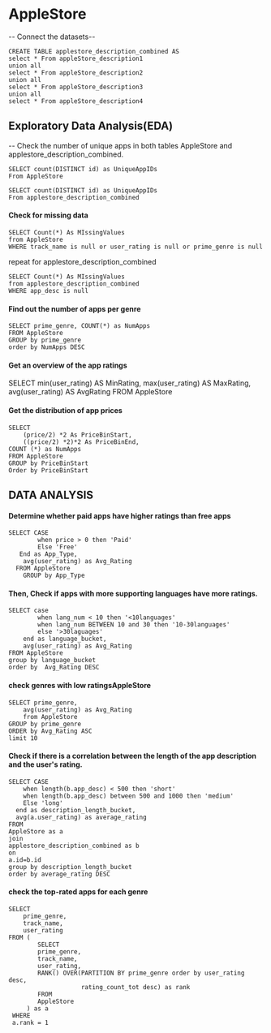 # AppleStore



 -- Connect the datasets-- 
 
```
CREATE TABLE applestore_description_combined AS
select * From appleStore_description1
union all 
select * From appleStore_description2
union all 
select * From appleStore_description3
union all 
select * From appleStore_description4
```

## Exploratory Data Analysis(EDA)
-- Check the number of unique apps in both tables AppleStore and applestore_description_combined.

```
SELECT count(DISTINCT id) as UniqueAppIDs
From AppleStore
```

```
SELECT count(DISTINCT id) as UniqueAppIDs
From applestore_description_combined
```

#### Check for missing data
```
SELECT Count(*) As MIssingValues
from AppleStore
WHERE track_name is null or user_rating is null or prime_genre is null
```

repeat for applestore_description_combined

```
SELECT Count(*) As MIssingValues
from applestore_description_combined
WHERE app_desc is null 
```

#### Find out the number of apps per genre
```
SELECT prime_genre, COUNT(*) as NumApps
FROM AppleStore
GROUP by prime_genre
order by NumApps DESC
```

#### Get an overview of the app ratings

SELECT min(user_rating) AS MinRating,
       max(user_rating) AS MaxRating,
       avg(user_rating) AS AvgRating
FROM AppleStore

#### Get the distribution of app prices

```
SELECT
	(price/2) *2 As PriceBinStart,
    ((price/2) *2)*2 As PriceBinEnd,
COUNT (*) as NumApps
FROM AppleStore
GROUP by PriceBinStart
Order by PriceBinStart
```

## DATA ANALYSIS

#### Determine whether paid apps have higher ratings than free apps
```
SELECT CASE
 		when price > 0 then 'Paid'
        Else 'Free'
   End as App_Type,
    avg(user_rating) as Avg_Rating
  FROM AppleStore
    GROUP by App_Type
```
 
#### Then, Check if apps with more supporting languages have more ratings.

```
SELECT case 
		when lang_num < 10 then '<10languages'
        when lang_num BETWEEN 10 and 30 then '10-30languages'
    	else '>30laguages'
	end as language_bucket,
	avg(user_rating) as Avg_Rating
FROM AppleStore
group by language_bucket
order by  Avg_Rating DESC
```

#### check genres with low ratingsAppleStore

```
SELECT prime_genre, 
	avg(user_rating) as Avg_Rating
    from AppleStore
GROUP by prime_genre
ORDER by Avg_Rating ASC
limit 10
```

#### Check if there is a correlation between the length of the app description and the user's rating.

```
SELECT CASE 
	when length(b.app_desc) < 500 then 'short'
    when length(b.app_desc) between 500 and 1000 then 'medium'
    Else 'long'
  end as description_length_bucket,
  avg(a.user_rating) as average_rating
FROM
AppleStore as a 
join 
applestore_description_combined as b 
on 
a.id=b.id
group by description_length_bucket
order by average_rating DESC
```

#### check the top-rated apps for each genre

```
SELECT	
	prime_genre,
    track_name,
    user_rating
FROM (
		SELECT	
		prime_genre,
    	track_name,
    	user_rating,
  		RANK() OVER(PARTITION BY prime_genre order by user_rating desc, 
                    rating_count_tot desc) as rank
		FROM
  		AppleStore
  	 ) as a 
 WHERE
 a.rank = 1
```
